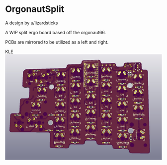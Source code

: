 # OrgonautSplit

A design by u/lizardsticks

A WIP split ergo board based off the orgonaut66. <br /> 

PCBs are mirrored to be utilized as a left and right.

KLE
![alt text](https://raw.githubusercontent.com/noredlace/OrgonautSplit/master/Images/orgonaut%20split.jpg)
